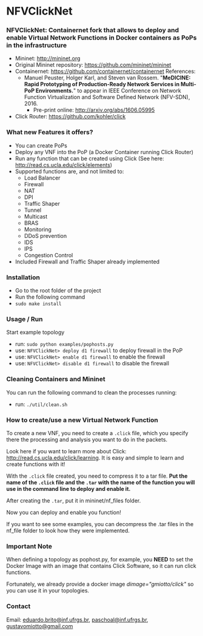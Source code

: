 NFVClickNet
============


### NFVClickNet: Containernet fork that allows to deploy and enable Virtual Network Functions in Docker containers as PoPs in the infrastructure


* Mininet:  http://mininet.org
* Original Mininet repository: https://github.com/mininet/mininet
* Containernet: https://github.com/containernet/containernet
  References:
  * Manuel Peuster, Holger Karl, and Steven van Rossem. "**MeDICINE: Rapid Prototyping of Production-Ready Network Services in Multi-PoP Environments.**" to appear in IEEE Conference on Network Function Virtualization and Software Defined Network (NFV-SDN), 2016.
    * Pre-print online: http://arxiv.org/abs/1606.05995
* Click Router: https://github.com/kohler/click



### What new Features it offers?

* You can create PoPs
* Deploy any VNF into the PoP (a Docker Container running Click Router)
* Run any function that can be created using Click (See here: http://read.cs.ucla.edu/click/elements)
* Supported functions are, and not limited to:
  * Load Balancer
  * Firewall
  * NAT
  * DPI
  * Traffic Shaper
  * Tunnel
  * Multicast
  * BRAS
  * Monitoring
  * DDoS prevention
  * IDS
  * IPS
  * Congestion Control
* Included Firewall and Traffic Shaper already implemented


### Installation
* Go to the root folder of the project
* Run the following command
* `sudo make install`


### Usage / Run
Start example topology

* run: `sudo python examples/pophosts.py`
* use: `NFVClickNet> deploy d1 firewall` to deploy firewall in the PoP
* use: `NFVClickNet> enable d1 firewall` to enable the firewall
* use: `NFVClickNet> disable d1 firewall` to disable the firewall

### Cleaning Containers and Mininet
You can run the following command to clean the processes running:
* run: `./util/clean.sh `


### How to create/use a new Virtual Network Function
To create a new VNF, you need to create a `.click` file, which you specify there the processing and analysis you want to do in the packets.

Look here if you want to learn more about Click: http://read.cs.ucla.edu/click/learning. It is easy and simple to learn and create functions with it!

With the `.click` file created, you need to compress it to a tar file. **Put the name of the `.click` file and the `.tar` with the name of the function you will use in the command line to deploy and enable it.**

After creating the `.tar`, put it in mininet/nf_files folder.

Now you can deploy and enable you function!

If you want to see some examples, you can decompress the .tar files in the nf_file folder to look how they were implemented.

### Important Note
When defining a topology as pophost.py, for example, you **NEED** to set the Docker Image with an image that contains Click Software, so it can run click functions.

Fortunately, we already provide a docker image *dimage="gmiotto/click"* so you can use it in your topologies.

### Contact
Email: eduardo.brito@inf.ufrgs.br, paschoal@inf.ufrgs.br, gustavomiotto@gmail.com
